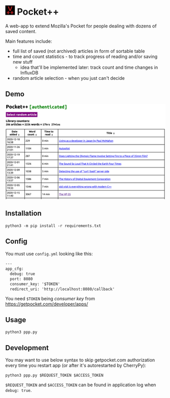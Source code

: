 # <img src="static/logo.png" width="30"  /> Pocket++
A web-app to extend Mozilla's Pocket for people dealing with dozens of saved content. 

Main features include:
* full list of saved (not archived) articles in form of sortable table
* time and count statistics - to track progress of reading and/or saving new stuff
  * idea that'll be implemented later: track count and time changes in InfluxDB
* random article selection - when you just can't decide

## Demo
![Demo of application](demo.png)

## Installation
```
python3 -m pip install -r requirements.txt
```

## Config
You must use `config.yml` looking like this:

```
---
app_cfg:
  debug: true
  port: 8080
  consumer_key: '$TOKEN'
  redirect_uri: 'http://localhost:8080/callback'

```

You need `$TOKEN` being *consumer key* from https://getpocket.com/developer/apps/

## Usage
```
python3 ppp.py
```

## Development
You may want to use below syntax to skip getpocket.com authorization every time you restart app (or after it's autorestarted by CherryPy):
```
python3 ppp.py $REQUEST_TOKEN $ACCESS_TOKEN
```
`$REQUEST_TOKEN` and `$ACCESS_TOKEN` can be found in application log when `debug: true`.
